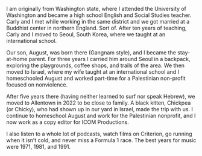 I am originally from Washington state, where I attended the University of Washington and became a high school English and Social Studies teacher. Carly and I met while working in the same district and we got married at a Buddhist center in northern England. Sort of. After ten years of teaching, Carly and I moved to Seoul, South Korea, where we taught at an international school. 

Our son, August, was born there (Gangnam style), and I became the stay-at-home parent. For three years I carried him around Seoul in a backpack, exploring the playgrounds, coffee shops, and trails of the area. We then moved to Israel, where my wife taught at an international school and I homeschooled August and worked part-time for a Palestinian non-profit focused on nonviolence. 

After five years there (having neither learned to surf nor speak Hebrew), we moved to Allentown in 2022 to be close to family. A black kitten, Chickpea (or Chicky), who had shown up in our yard in Israel, made the trip with us. I continue to homeschool August and work for the Palestinian nonprofit, and I now work as a copy editor for ICOM Productions. 

I also listen to a whole lot of podcasts, watch films on Criterion, go running when it isn’t cold, and never miss a Formula 1 race. The best years for music were 1971, 1981, and 1991.
